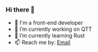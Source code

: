 ### Hi there 👋

- 🤖 I'm a front-end developer
- 🔭 I’m currently working on QTT
- 🌱 I’m currently learning Rust
- 📫 Reach me by: [Email](mailto:rainkolwa@gmail.com)
